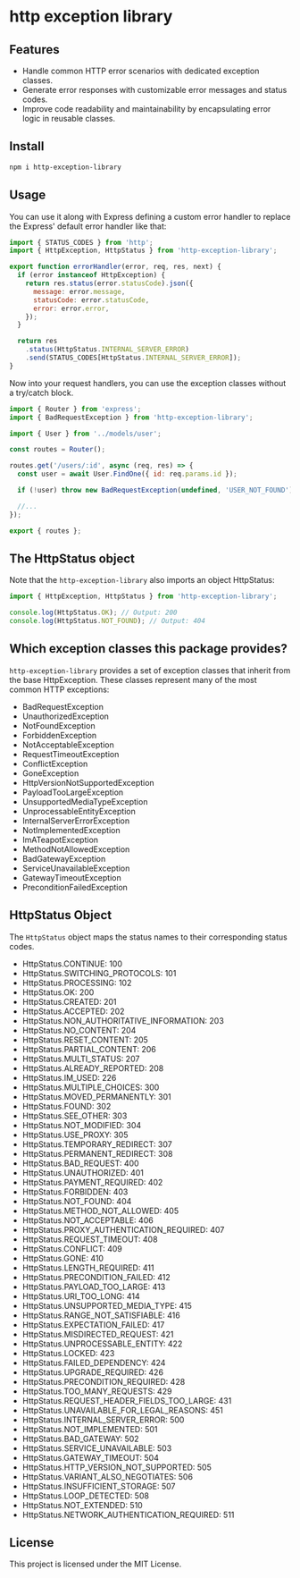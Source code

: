# http exception library
## Features

- Handle common HTTP error scenarios with dedicated exception classes.
- Generate error responses with customizable error messages and status codes.
- Improve code readability and maintainability by encapsulating error logic in reusable classes.

## Install

```bash
npm i http-exception-library
```

## Usage

You can use it along with Express defining a custom error handler to replace the Express' default error handler like that:
```js
import { STATUS_CODES } from 'http';
import { HttpException, HttpStatus } from 'http-exception-library';

export function errorHandler(error, req, res, next) {
  if (error instanceof HttpException) {
    return res.status(error.statusCode).json({
      message: error.message,
      statusCode: error.statusCode,
      error: error.error,
    });
  }

  return res
    .status(HttpStatus.INTERNAL_SERVER_ERROR)
    .send(STATUS_CODES[HttpStatus.INTERNAL_SERVER_ERROR]);
}

```
Now into your request handlers, you can use the exception classes without a try/catch block.
```js
import { Router } from 'express';
import { BadRequestException } from 'http-exception-library';

import { User } from '../models/user';

const routes = Router();

routes.get('/users/:id', async (req, res) => {
  const user = await User.FindOne({ id: req.params.id });

  if (!user) throw new BadRequestException(undefined, 'USER_NOT_FOUND');

  //...
});

export { routes };
```

## The HttpStatus object
Note that the `http-exception-library` also imports an object HttpStatus:
```js
import { HttpException, HttpStatus } from 'http-exception-library';

console.log(HttpStatus.OK); // Output: 200
console.log(HttpStatus.NOT_FOUND); // Output: 404
```

## Which exception classes this package provides?

`http-exception-library` provides a set of exception classes that inherit from the base HttpException. 
These classes represent many of the most common HTTP exceptions:

- BadRequestException
- UnauthorizedException
- NotFoundException
- ForbiddenException
- NotAcceptableException
- RequestTimeoutException
- ConflictException
- GoneException
- HttpVersionNotSupportedException
- PayloadTooLargeException
- UnsupportedMediaTypeException
- UnprocessableEntityException
- InternalServerErrorException
- NotImplementedException
- ImATeapotException
- MethodNotAllowedException
- BadGatewayException
- ServiceUnavailableException
- GatewayTimeoutException
- PreconditionFailedException

## HttpStatus Object
The `HttpStatus` object maps the status names to their corresponding status codes.

- HttpStatus.CONTINUE: 100
- HttpStatus.SWITCHING_PROTOCOLS: 101
- HttpStatus.PROCESSING: 102
- HttpStatus.OK: 200
- HttpStatus.CREATED: 201
- HttpStatus.ACCEPTED: 202
- HttpStatus.NON_AUTHORITATIVE_INFORMATION: 203
- HttpStatus.NO_CONTENT: 204
- HttpStatus.RESET_CONTENT: 205
- HttpStatus.PARTIAL_CONTENT: 206
- HttpStatus.MULTI_STATUS: 207
- HttpStatus.ALREADY_REPORTED: 208
- HttpStatus.IM_USED: 226
- HttpStatus.MULTIPLE_CHOICES: 300
- HttpStatus.MOVED_PERMANENTLY: 301
- HttpStatus.FOUND: 302
- HttpStatus.SEE_OTHER: 303
- HttpStatus.NOT_MODIFIED: 304
- HttpStatus.USE_PROXY: 305
- HttpStatus.TEMPORARY_REDIRECT: 307
- HttpStatus.PERMANENT_REDIRECT: 308
- HttpStatus.BAD_REQUEST: 400
- HttpStatus.UNAUTHORIZED: 401
- HttpStatus.PAYMENT_REQUIRED: 402
- HttpStatus.FORBIDDEN: 403
- HttpStatus.NOT_FOUND: 404
- HttpStatus.METHOD_NOT_ALLOWED: 405
- HttpStatus.NOT_ACCEPTABLE: 406
- HttpStatus.PROXY_AUTHENTICATION_REQUIRED: 407
- HttpStatus.REQUEST_TIMEOUT: 408
- HttpStatus.CONFLICT: 409
- HttpStatus.GONE: 410
- HttpStatus.LENGTH_REQUIRED: 411
- HttpStatus.PRECONDITION_FAILED: 412
- HttpStatus.PAYLOAD_TOO_LARGE: 413
- HttpStatus.URI_TOO_LONG: 414
- HttpStatus.UNSUPPORTED_MEDIA_TYPE: 415
- HttpStatus.RANGE_NOT_SATISFIABLE: 416
- HttpStatus.EXPECTATION_FAILED: 417
- HttpStatus.MISDIRECTED_REQUEST: 421
- HttpStatus.UNPROCESSABLE_ENTITY: 422
- HttpStatus.LOCKED: 423
- HttpStatus.FAILED_DEPENDENCY: 424
- HttpStatus.UPGRADE_REQUIRED: 426
- HttpStatus.PRECONDITION_REQUIRED: 428
- HttpStatus.TOO_MANY_REQUESTS: 429
- HttpStatus.REQUEST_HEADER_FIELDS_TOO_LARGE: 431
- HttpStatus.UNAVAILABLE_FOR_LEGAL_REASONS: 451
- HttpStatus.INTERNAL_SERVER_ERROR: 500
- HttpStatus.NOT_IMPLEMENTED: 501
- HttpStatus.BAD_GATEWAY: 502
- HttpStatus.SERVICE_UNAVAILABLE: 503
- HttpStatus.GATEWAY_TIMEOUT: 504
- HttpStatus.HTTP_VERSION_NOT_SUPPORTED: 505
- HttpStatus.VARIANT_ALSO_NEGOTIATES: 506
- HttpStatus.INSUFFICIENT_STORAGE: 507
- HttpStatus.LOOP_DETECTED: 508
- HttpStatus.NOT_EXTENDED: 510
- HttpStatus.NETWORK_AUTHENTICATION_REQUIRED: 511

## License
This project is licensed under the MIT License.
